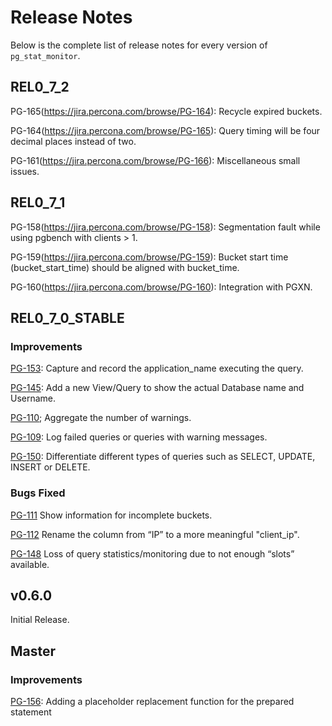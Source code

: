 # Release Notes

Below is the complete list of release notes for every version of ``pg_stat_monitor``.

## REL0_7_2

PG-165(https://jira.percona.com/browse/PG-164): Recycle expired buckets.

PG-164(https://jira.percona.com/browse/PG-165): Query timing will be four decimal places instead of two.

PG-161(https://jira.percona.com/browse/PG-166): Miscellaneous small issues.

## REL0_7_1

PG-158(https://jira.percona.com/browse/PG-158): Segmentation fault while using pgbench with clients > 1.

PG-159(https://jira.percona.com/browse/PG-159): Bucket start time (bucket_start_time) should be aligned with bucket_time.

PG-160(https://jira.percona.com/browse/PG-160): Integration with PGXN.



## REL0_7_0_STABLE
### Improvements

[PG-153](https://jira.percona.com/browse/PG-153): Capture and record the application_name executing the query.

[PG-145](https://jira.percona.com/browse/PG-143): Add a new View/Query to show the actual Database name and Username.

[PG-110](https://jira.percona.com/browse/PG-110); Aggregate the number of warnings.

[PG-109](https://jira.percona.com/browse/PG-109): Log failed queries or queries with warning messages.

[PG-150](https://jira.percona.com/browse/PG-150): Differentiate different types of queries such as SELECT, UPDATE, INSERT or DELETE.

### Bugs Fixed

[PG-111](https://jira.percona.com/browse/PG-111) Show information for incomplete buckets.

[PG-112](https://jira.percona.com/browse/PG-112) Rename the column from “IP” to a more meaningful "client_ip".

[PG-148](https://jira.percona.com/browse/PG-148) Loss of query statistics/monitoring due to not enough “slots” available.

## v0.6.0
Initial Release.


## Master

### Improvements

[PG-156](https://jira.percona.com/browse/PG-156): Adding a placeholder replacement function for the prepared statement

